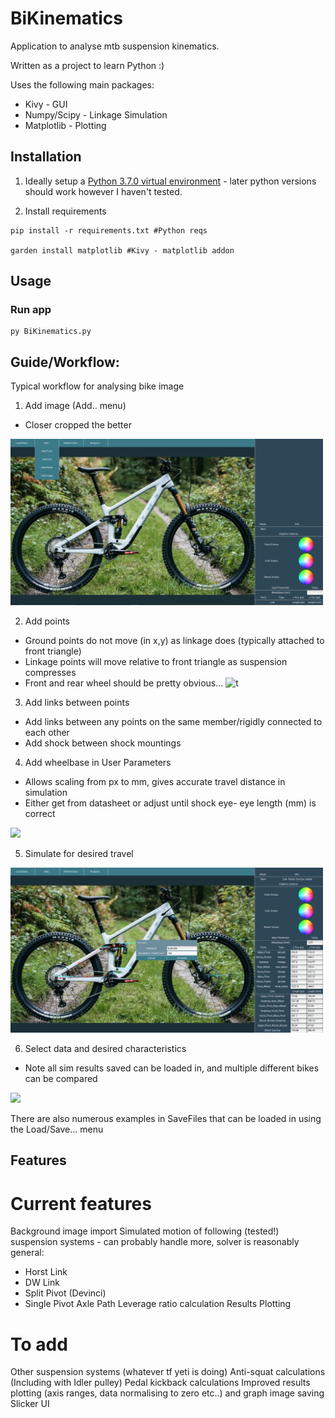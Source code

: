 # BiKinematics
Application to analyse mtb suspension kinematics.

Written as a project to learn Python :)

Uses the following main packages:
* Kivy - GUI
* Numpy/Scipy - Linkage Simulation
* Matplotlib - Plotting

## Installation

1. Ideally setup a [Python 3.7.0 virtual environment](https://medium.com/swlh/how-to-run-a-different-version-of-python-from-your-terminal-fe744276ff22) - later python versions should work however I haven't tested.

1. Install requirements

```
pip install -r requirements.txt #Python reqs
  
garden install matplotlib #Kivy - matplotlib addon
```

## Usage
### Run app

```
py BiKinematics.py
```
## Guide/Workflow:
Typical workflow for analysing bike image

1. Add image (Add.. menu)
- Closer cropped the better
<img src = ReadmeImages/AddImage.png width = 500>

2. Add points
- Ground points do not move (in x,y) as linkage does (typically attached to front triangle)
- Linkage points will move relative to front triangle as suspension compresses
- Front and rear wheel should be pretty obvious...
  ![t](AddPoint.PNG)

3. Add links between points
- Add links between any points on the same member/rigidly connected to each other
- Add shock between shock mountings

4. Add wheelbase in User Parameters
- Allows scaling from px to mm, gives accurate travel distance in simulation
- Either get from datasheet or adjust until shock eye- eye length (mm) is correct
 <img src = “Bike.png” width = 500>

5. Simulate for desired travel
<img src = /ReadmeImages/SimMenu.png width = 500>

6. Select data and desired characteristics
- Note all sim results saved can be loaded in, and multiple different bikes can be compared
<img src = “ReadmeImages/Plot.png” width = 500>

There are also numerous examples in SaveFiles that can be loaded in using the Load/Save... menu
## Features
# Current features 
Background image import
Simulated motion of following (tested!) suspension systems - can probably handle more, solver is reasonably general:
- Horst Link
- DW Link
- Split Pivot (Devinci)
- Single Pivot
Axle Path 
Leverage ratio calculation
Results Plotting 

# To add
Other suspension systems (whatever tf yeti is doing)
Anti-squat calculations (Including with Idler pulley)
Pedal kickback calculations
Improved results plotting (axis ranges, data normalising to zero etc..) and graph image saving
Slicker UI

